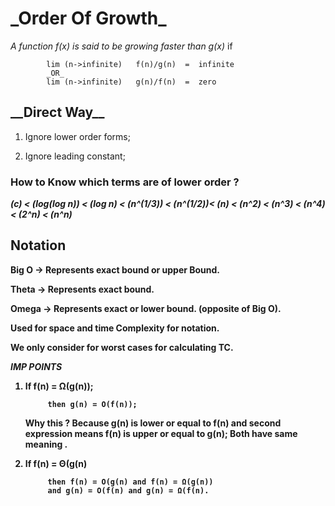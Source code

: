 <h1>_Order Of Growth_</h1>



_A function  f(x)  is  said  to  be  growing  faster  than   g(x)_   if

            lim (n->infinite)   f(n)/g(n)  =  infinite 
            _OR_
            lim (n->infinite)   g(n)/f(n)  =  zero 

<h2>__Direct Way__</h2>



1. Ignore lower order forms;

2. Ignore leading constant;


<h3> How to Know which terms are of lower order ? </h3>

<b>_(c) < <b>(log(log n))</b> < <b>(log n)</b> <<b> (n^(1/3))</b> < <b>(n^(1/2))</b><<b> (n)</b> < <b>(n^2)</b> < <b>(n^3)</b> < <b>(n^4)</b> < <b>(2^n) </b> < <b>(n^n)_</b>

## Notation 

**Big O** -> Represents exact bound or upper Bound. 

**Theta** -> Represents exact bound.

**Omega** -> Represents exact or lower bound. (opposite of Big O).


Used for space and time Complexity for notation.

We only consider for worst cases for calculating TC.





_IMP POINTS_

1. If f(n) = Ω(g(n));

            then g(n) = O(f(n));

     Why this ? Because g(n) is lower or equal to f(n)
      and second expression means f(n) is upper or equal to      g(n);
Both have same meaning .


2. If f(n) = Θ(g(n)


            then f(n) = O(g(n) and f(n) = Ω(g(n))
            and g(n) = O(f(n) and g(n) = Ω(f(n).


